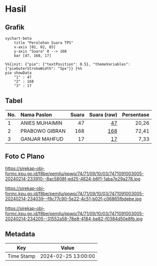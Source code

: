 # Hasil

## Grafik

```mermaid
xychart-beta
    title "Perolehan Suara TPS"
    x-axis [01, 02, 03]
    y-axis "Suara" 0 --> 168
    bar [47, 168, 17]
```

```mermaid
%%{init: {"pie": {"textPosition": 0.5}, "themeVariables": {"pieOuterStrokeWidth": "5px"}} }%%
pie showData
    "1" : 47
    "2" : 168
    "3" : 17
```

## Tabel

| No. | Nama Paslon    | Suara | Suara (raw) | Persentase |
|:--- |:-------------- | -----:| -----------:| ----------:|
| 1   | ANIES MUHAIMIN | 47    | [47][p-1]   | 20,26      |
| 2   | PRABOWO GIBRAN | 168   | [168][p-2]  | 72,41      |
| 3   | GANJAR MAHFUD  | 17    | [17][p-3]   | 7,33       |


[p-1]: https://github.com/gigit-pemilu/pemilu-2024-74-sulawesi-tenggara/blob/main/pilpres/hitung-suara/sub/74-sulawesi-tenggara/sub/71-kota-kendari/sub/09-puuwatu/sub/1003-punggolaka/sub/005-tps/sub/paslon-1.txt
[p-2]: https://github.com/gigit-pemilu/pemilu-2024-74-sulawesi-tenggara/blob/main/pilpres/hitung-suara/sub/74-sulawesi-tenggara/sub/71-kota-kendari/sub/09-puuwatu/sub/1003-punggolaka/sub/005-tps/sub/paslon-2.txt
[p-3]: https://github.com/gigit-pemilu/pemilu-2024-74-sulawesi-tenggara/blob/main/pilpres/hitung-suara/sub/74-sulawesi-tenggara/sub/71-kota-kendari/sub/09-puuwatu/sub/1003-punggolaka/sub/005-tps/sub/paslon-3.txt

## Foto C Plano

https://sirekap-obj-formc.kpu.go.id/f8be/pemilu/ppwp/74/71/09/10/03/7471091003005-20240214-233910--8ac5808f-ed25-4824-b6f1-1aba7e29a278.jpg

https://sirekap-obj-formc.kpu.go.id/f8be/pemilu/ppwp/74/71/09/10/03/7471091003005-20240214-234039--f9c77c90-5e22-4c51-b02f-c06865fbdebe.jpg

https://sirekap-obj-formc.kpu.go.id/f8be/pemilu/ppwp/74/71/09/10/03/7471091003005-20240214-234205--31552a58-78e8-4184-be82-f0384d50e8fb.jpg


## Metadata

| Key        | Value               |
| ---------- | ------------------- |
| Time Stamp | 2024-02-25 13:00:00 |



